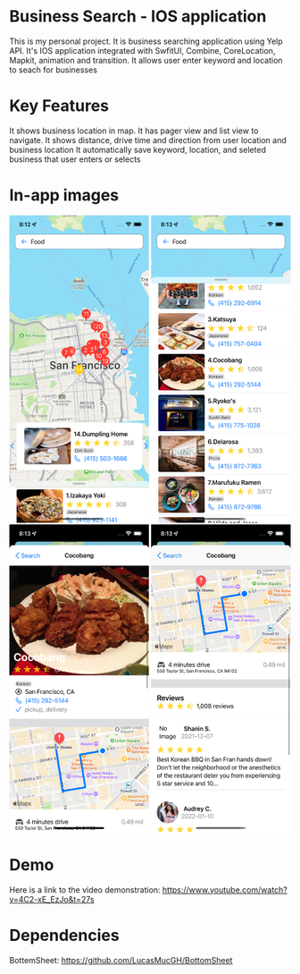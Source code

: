 # Business Search - IOS application
This is my personal project. It is business searching application using Yelp API. It's IOS application integrated with SwfitUI, Combine, CoreLocation, Mapkit, animation and transition. It allows user enter keyword and location to seach for businesses

# Key Features
It shows business location in map.
It has pager view and list view to navigate.
It shows distance, drive time and direction from user location and business location
It automatically save keyword, location, and seleted business that user enters or selects

# In-app images
<img src = "https://github.com/LongSen19/BusinessSearch/blob/main/InAppImages/SimulatorScreenShot1.png" width="250" height="550">

<img src = "https://github.com/LongSen19/BusinessSearch/blob/main/InAppImages/SimulatorScreenShot2.png" width="250" height="550">

<img src = "https://github.com/LongSen19/BusinessSearch/blob/main/InAppImages/SimulatorScreenShot3.png" width="250" height="550">

<img src = "https://github.com/LongSen19/BusinessSearch/blob/main/InAppImages/SimulatorScreenShot4.png" width="250" height="550">

# Demo
Here is a link to the video demonstration: https://www.youtube.com/watch?v=4C2-xE_EzJo&t=27s

# Dependencies
BottemSheet: https://github.com/LucasMucGH/BottomSheet
